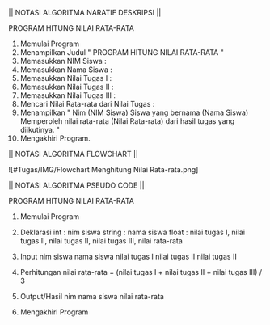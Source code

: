 || NOTASI ALGORITMA NARATIF DESKRIPSI ||

PROGRAM HITUNG NILAI RATA-RATA

1. Memulai Program
2. Menampilkan Judul " PROGRAM HITUNG NILAI RATA-RATA "
3. Memasukkan NIM Siswa    :
4. Memasukkan Nama Siswa   :
5. Memasukkan Nilai Tugas I    :
6. Memasukkan Nilai Tugas II   :
7. Memasukkan Nilai Tugas III  :
8. Mencari Nilai Rata-rata dari Nilai Tugas :
9. Menampilkan " Nim (NIM Siswa) Siswa yang bernama (Nama Siswa) Memperoleh nilai rata-rata (Nilai Rata-rata) dari hasil tugas yang diikutinya. "
10. Mengakhiri Program.

|| NOTASI ALGORITMA FLOWCHART ||

![#Tugas/IMG/Flowchart Menghitung Nilai Rata-rata.png]

|| NOTASI ALGORITMA PSEUDO CODE ||

PROGRAM HITUNG NILAI RATA-RATA

1. Memulai Program

2. Deklarasi
        int     : nim siswa
        string  : nama siswa
        float   : nilai tugas I, nilai tugas II, nilai tugas II, nilai tugas III, nilai rata-rata
3. Input
        nim siswa
        nama siswa
        nilai tugas I
        nilai tugas II
        nilai tugas II
4. Perhitungan
        nilai rata-rata = (nilai tugas I + nilai tugas II + nilai tugas III) / 3
5. Output/Hasil
        nim
        nama siswa
        nilai rata-rata

6. Mengakhiri Program
